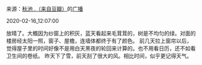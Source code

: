 来源：[秋池 .（来自豆瓣）](https://www.douban.com/people/62998137/)的[广播](https://www.douban.com/people/62998137/status/2814461553/)


2020-02-16_12:07:00


放晴了。大概因为纱窗上的积灰，蓝天看起来毛茸茸的，树是不均匀的绿。对面的楼房经太阳一照，窗子、屋檐，连墙体都终于有了颜色。
前几天拉上窗帘以后，觉得屋子里的时间好像不是用白天黑夜的轮回来计算的。也不用看日历，还不如看卫生间的卷纸。
昨天下了雪，前天刮了很大的风。相比时间，似乎更记得天气。
